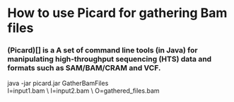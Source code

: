 # How to use Picard for gathering Bam files
### (Picard)[] is a A set of command line tools (in Java) for manipulating high-throughput sequencing (HTS) data and formats such as SAM/BAM/CRAM and VCF.
java -jar picard.jar GatherBamFiles \
      I=input1.bam \ 
      I=input2.bam \ 
      O=gathered_files.bam
